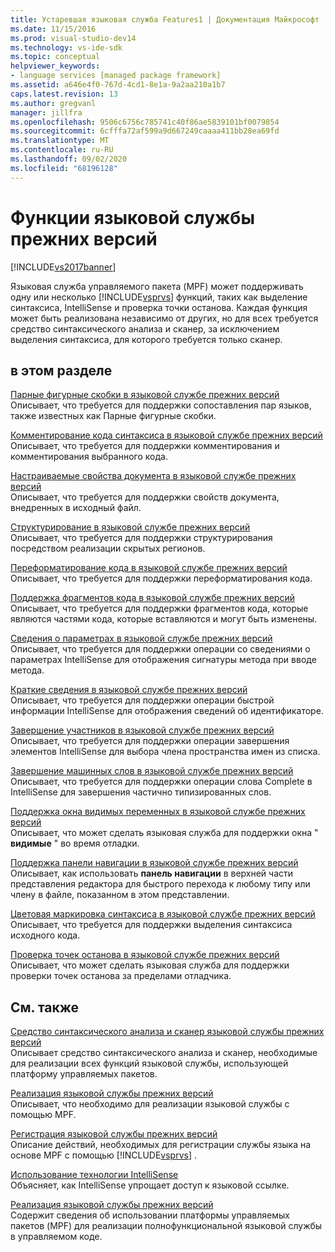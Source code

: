 ```yaml
---
title: Устаревшая языковая служба Features1 | Документация Майкрософт
ms.date: 11/15/2016
ms.prod: visual-studio-dev14
ms.technology: vs-ide-sdk
ms.topic: conceptual
helpviewer_keywords:
- language services [managed package framework]
ms.assetid: a646e4f0-767d-4cd1-8e1a-9a2aa210a1b7
caps.latest.revision: 13
ms.author: gregvanl
manager: jillfra
ms.openlocfilehash: 9506c6756c785741c40f86ae5839101bf0079854
ms.sourcegitcommit: 6cfffa72af599a9d667249caaaa411bb28ea69fd
ms.translationtype: MT
ms.contentlocale: ru-RU
ms.lasthandoff: 09/02/2020
ms.locfileid: "68196128"
---
```

# <a name="legacy-language-service-features"></a>Функции языковой службы прежних версий
[!INCLUDE[vs2017banner](../../includes/vs2017banner.md)]

Языковая служба управляемого пакета (MPF) может поддерживать одну или несколько [!INCLUDE[vsprvs](../../includes/vsprvs-md.md)] функций, таких как выделение синтаксиса, IntelliSense и проверка точки останова. Каждая функция может быть реализована независимо от других, но для всех требуется средство синтаксического анализа и сканер, за исключением выделения синтаксиса, для которого требуется только сканер.  
  
## <a name="in-this-section"></a>в этом разделе  
 [Парные фигурные скобки в языковой службе прежних версий](../../extensibility/internals/brace-matching-in-a-legacy-language-service.md)  
 Описывает, что требуется для поддержки сопоставления пар языков, также известных как Парные фигурные скобки.  
  
 [Комментирование кода синтаксиса в языковой службе прежних версий](../../extensibility/internals/commenting-code-in-a-legacy-language-service.md)  
 Описывает, что требуется для поддержки комментирования и комментирования выбранного кода.  
  
 [Настраиваемые свойства документа в языковой службе прежних версий](../../extensibility/internals/custom-document-properties-in-a-legacy-language-service.md)  
 Описывает, что требуется для поддержки свойств документа, внедренных в исходный файл.  
  
 [Структурирование в языковой службе прежних версий](../../extensibility/internals/outlining-in-a-legacy-language-service.md)  
 Описывает, что требуется для поддержки структурирования посредством реализации скрытых регионов.  
  
 [Переформатирование кода в языковой службе прежних версий](../../extensibility/internals/reformatting-code-in-a-legacy-language-service.md)  
 Описывает, что требуется для поддержки переформатирования кода.  
  
 [Поддержка фрагментов кода в языковой службе прежних версий](../../extensibility/internals/support-for-code-snippets-in-a-legacy-language-service.md)  
 Описывает, что требуется для поддержки фрагментов кода, которые являются частями кода, которые вставляются и могут быть изменены.  
  
 [Сведения о параметрах в языковой службе прежних версий](../../extensibility/internals/parameter-info-in-a-legacy-language-service2.md)  
 Описывает, что требуется для поддержки операции со сведениями о параметрах IntelliSense для отображения сигнатуры метода при вводе метода.  
  
 [Краткие сведения в языковой службе прежних версий](../../extensibility/internals/quick-info-in-a-legacy-language-service.md)  
 Описывает, что требуется для поддержки операции быстрой информации IntelliSense для отображения сведений об идентификаторе.  
  
 [Завершение участников в языковой службе прежних версий](../../extensibility/internals/member-completion-in-a-legacy-language-service.md)  
 Описывает, что требуется для поддержки операции завершения элементов IntelliSense для выбора члена пространства имен из списка.  
  
 [Завершение машинных слов в языковой службе прежних версий](../../extensibility/internals/word-completion-in-a-legacy-language-service.md)  
 Описывает, что требуется для поддержки операции слова Complete в IntelliSense для завершения частично типизированных слов.  
  
 [Поддержка окна видимых переменных в языковой службе прежних версий](../../extensibility/internals/support-for-the-autos-window-in-a-legacy-language-service.md)  
 Описывает, что может сделать языковая служба для поддержки окна " **видимые** " во время отладки.  
  
 [Поддержка панели навигации в языковой службе прежних версий](../../extensibility/internals/support-for-the-navigation-bar-in-a-legacy-language-service.md)  
 Описывает, как использовать **панель навигации** в верхней части представления редактора для быстрого перехода к любому типу или члену в файле, показанном в этом представлении.  
  
 [Цветовая маркировка синтаксиса в языковой службе прежних версий](../../extensibility/internals/syntax-colorizing-in-a-legacy-language-service.md)  
 Описывает, что требуется для поддержки выделения синтаксиса исходного кода.  
  
 [Проверка точек останова в языковой службе прежних версий](../../extensibility/internals/validating-breakpoints-in-a-legacy-language-service.md)  
 Описывает, что может сделать языковая служба для поддержки проверки точек останова за пределами отладчика.  
  
## <a name="related-sections"></a>См. также  
 [Средство синтаксического анализа и сканер языковой службы прежних версий](../../extensibility/internals/legacy-language-service-parser-and-scanner.md)  
 Описывает средство синтаксического анализа и сканер, необходимые для реализации всех функций языковой службы, использующей платформу управляемых пакетов.  
  
 [Реализация языковой службы прежних версий](../../extensibility/internals/implementing-a-legacy-language-service2.md)  
 Описывает, что необходимо для реализации языковой службы с помощью MPF.  
  
 [Регистрация языковой службы прежних версий](../../extensibility/internals/registering-a-legacy-language-service1.md)  
 Описание действий, необходимых для регистрации службы языка на основе MPF с помощью [!INCLUDE[vsprvs](../../includes/vsprvs-md.md)] .  
  
 [Использование технологии IntelliSense](../../ide/using-intellisense.md)  
 Объясняет, как IntelliSense упрощает доступ к языковой ссылке.  
  
 [Реализация языковой службы прежних версий](../../extensibility/internals/implementing-a-legacy-language-service1.md)  
 Содержит сведения об использовании платформы управляемых пакетов (MPF) для реализации полнофункциональной языковой службы в управляемом коде.
